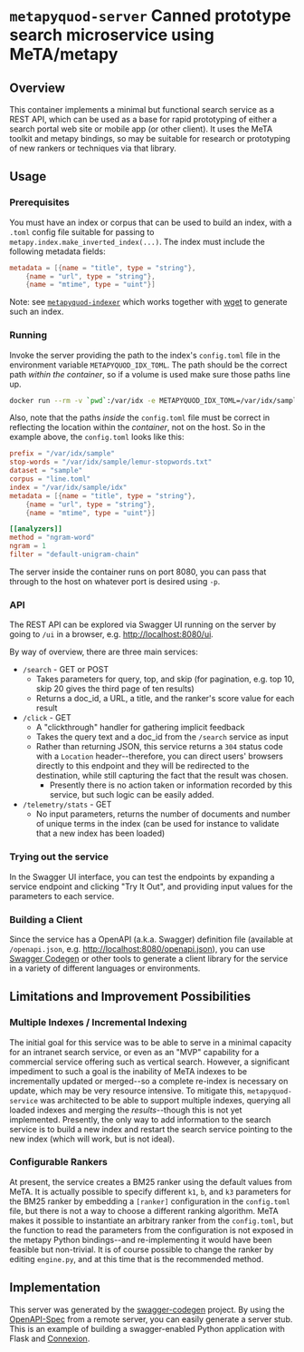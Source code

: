 # `metapyquod-server` Canned prototype search microservice using MeTA/metapy

## Overview

This container implements a minimal but functional search service as a REST API, which can be used as a base for rapid prototyping of either a search portal web site or mobile app (or other client). It uses the MeTA toolkit and metapy bindings, so may be suitable for research or prototyping of new rankers or techniques via that library.

## Usage

### Prerequisites

You must have an index or corpus that can be used to build an index, with a `.toml` config file suitable for passing to `metapy.index.make_inverted_index(...)`. The index must include the following metadata fields:

```toml
metadata = [{name = "title", type = "string"},
    {name = "url", type = "string"},
    {name = "mtime", type = "uint"}]
```

Note: see [`metapyquod-indexer`](https://github.com/sphtkr/MeTAPyquod/metapyquod-indexer) which works together with [wget](https://www.gnu.org/software/wget/) to generate such an index.

### Running

Invoke the server providing the path to the index's `config.toml` file in the environment variable `METAPYQUOD_IDX_TOML`. The path should be the correct path *within the container*, so if a volume is used make sure those paths line up.

```sh
docker run --rm -v `pwd`:/var/idx -e METAPYQUOD_IDX_TOML=/var/idx/sample/config.toml -p 8080:8080 sphtkr/metapyquod-server
```

Also, note that the paths *inside* the `config.toml` file must be correct in reflecting the location within the *container*, not on the host. So in the example above, the `config.toml` looks like this:

```toml
prefix = "/var/idx/sample"
stop-words = "/var/idx/sample/lemur-stopwords.txt"
dataset = "sample"
corpus = "line.toml"
index = "/var/idx/sample/idx"
metadata = [{name = "title", type = "string"},
    {name = "url", type = "string"},
    {name = "mtime", type = "uint"}]

[[analyzers]]
method = "ngram-word"
ngram = 1
filter = "default-unigram-chain"
```

The server inside the container runs on port 8080, you can pass that through to the host on whatever port is desired using `-p`.

### API

The REST API can be explored via Swagger UI running on the server by going to `/ui` in a browser, e.g. [http://localhost:8080/ui](http://localhost:8080/ui/).

By way of overview, there are three main services:

* `/search` - GET or POST
    * Takes parameters for query, top, and skip (for pagination, e.g. top 10, skip 20 gives the third page of ten results)
    * Returns a doc_id, a URL, a title, and the ranker's score value for each result
* `/click` - GET
    * A "clickthrough" handler for gathering implicit feedback
    * Takes the query text and a doc_id from the `/search` service as input
    * Rather than returning JSON, this service returns a `304` status code with a `Location` header--therefore, you can direct users' browsers directly to this endpoint and they will be redirected to the destination, while still capturing the fact that the result was chosen.
        * Presently there is no action taken or information recorded by this service, but such logic can be easily added.
* `/telemetry/stats` - GET
    * No input parameters, returns the number of documents and number of unique terms in the index (can be used for instance to validate that a new index has been loaded)

### Trying out the service

In the Swagger UI interface, you can test the endpoints by expanding a service endpoint and clicking "Try It Out", and providing input values for the parameters to each service.

### Building a Client

Since the service has a OpenAPI (a.k.a. Swagger) definition file (available at `/openapi.json`, e.g. [http://localhost:8080/openapi.json](http://localhost:8080/openapi.json)), you can use [Swagger Codegen](https://swagger.io/tools/swagger-codegen/) or other tools to generate a client library for the service in a variety of different languages or environments.
    
## Limitations and Improvement Possibilities

### Multiple Indexes / Incremental Indexing

The initial goal for this service was to be able to serve in a minimal capacity for an intranet search service, or even as an "MVP" capability for a commercial service offering such as vertical search. However, a significant impediment to such a goal is the inability of MeTA indexes to be incrementally updated or merged--so a complete re-index is necessary on update, which may be very resource intensive. To mitigate this, `metapyquod-service` was architected to be able to support multiple indexes, querying all loaded indexes and merging the *results*--though this is not yet implemented. Presently, the only way to add information to the search service is to build a new index and restart the search service pointing to the new index (which will work, but is not ideal).

### Configurable Rankers

At present, the service creates a BM25 ranker using the default values from MeTA. It is actually possible to specify different `k1`, `b`, and `k3` parameters for the BM25 ranker by embedding a `[ranker]` configuration in the `config.toml` file, but there is not a way to choose a different ranking algorithm. MeTA makes it possible to instantiate an arbitrary ranker from the `config.toml`, but the function to read the parameters from the configuration is not exposed in the metapy Python bindings--and re-implementing it would have been feasible but non-trivial. It is of course possible to change the ranker by editing `engine.py`, and at this time that is the recommended method.

## Implementation
This server was generated by the [swagger-codegen](https://github.com/swagger-api/swagger-codegen) project. By using the
[OpenAPI-Spec](https://github.com/swagger-api/swagger-core/wiki) from a remote server, you can easily generate a server stub.  This
is an example of building a swagger-enabled Python application with Flask and [Connexion](https://github.com/zalando/connexion). 

